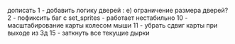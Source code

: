 дописать
1 - добавить логику дверей :
е) ограничение размера дверей?
2 - пофиксить баг с set_sprites - работает нестабильно
10 - масштабирование карты колесом мыши
11 - убрать сдвиг карты при выходе из 3д
15 - заткнуть все текущие дырки
